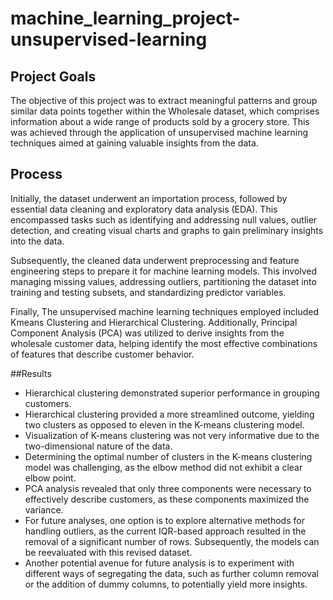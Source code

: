 # machine_learning_project-unsupervised-learning

## Project Goals
The objective of this project was to extract meaningful patterns and group similar data points together within the Wholesale dataset, which comprises information about a wide range of products sold by a grocery store. This was achieved through the application of unsupervised machine learning techniques aimed at gaining valuable insights from the data.

## Process
Initially, the dataset underwent an importation process, followed by essential data cleaning and exploratory data analysis (EDA). This encompassed tasks such as identifying and addressing null values, outlier detection, and creating visual charts and graphs to gain preliminary insights into the data.

Subsequently, the cleaned data underwent preprocessing and feature engineering steps to prepare it for machine learning models. This involved managing missing values, addressing outliers, partitioning the dataset into training and testing subsets, and standardizing predictor variables.

Finally, The unsupervised machine learning techniques employed included Kmeans Clustering and Hierarchical Clustering. Additionally, Principal Component Analysis (PCA) was utilized to derive insights from the wholesale customer data, helping identify the most effective combinations of features that describe customer behavior.

##Results
- Hierarchical clustering demonstrated superior performance in grouping customers.
- Hierarchical clustering provided a more streamlined outcome, yielding two clusters as opposed to eleven in the K-means clustering model.
- Visualization of K-means clustering was not very informative due to the two-dimensional nature of the data.
- Determining the optimal number of clusters in the K-means clustering model was challenging, as the elbow method did not exhibit a clear elbow point.
- PCA analysis revealed that only three components were necessary to effectively describe customers, as these components maximized the variance.
- For future analyses, one option is to explore alternative methods for handling outliers, as the current IQR-based approach resulted in the removal of a significant number of rows. Subsequently, the models can be reevaluated with this revised dataset.
- Another potential avenue for future analysis is to experiment with different ways of segregating the data, such as further column removal or the addition of dummy columns, to potentially yield more insights.
